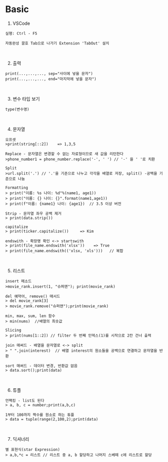 Basic
=======

1. VSCode

`실행: Ctrl - F5`

`자동완성 괄호 Tab으로 나가기 Extension 'TabOut' 설치`

<br>

2. 출력

```
print(...,...,..., sep="사이에 넣을 문자")
print(...,...,..., end="마지막에 넣을 문자")

```

<br>

3. 변수 타입 보기

`type(변수명)`

<br>

4. 문자열

```
오프셋
>print(string[::2])    => 1,3,5

Replace - 문자열은 변경할 수 없는 자료형이므로 새 값을 리턴한다
>phone_number1 = phone_number.replace('-', ' ') // '-' 을 ' '로 치환

Split 
>url.split('.') // '.'을 기준으로 나누고 각각을 배열로 저장, split() -공백을 기준으로 나눔

Formatting
> print("이름: %s 나이: %d"%(name1, age1))
> print("이름: {} 나이: {}".format(name1,age1))
> print(f"이름: {name1} 나이: {age1})  // 3.5 이상 버전

Strip - 문자열 좌우 공백 제거
> print(data.strip())

capitalize
> print(ticker.capitalize())     => Kim

endswith - 확장명 확인 <-> startswith
> print(file_name.endswith('xlsx'))    => True
> print(file_name.endswith(('xlsx, 'xls')))   // 복합

```
<br>

5. 리스트

```
insert 메소드
>movie_rank.insert(1, "슈퍼맨"); print(movie_rank)

del 예약어, remove() 매서드
> del movie_rank[3]
> movie_rank.remove("슈퍼맨");print(movie_rank)

min, max, sum, len 함수
> min(nums)  //배열의 최솟값

Slicing
> print(nums[1::2]) // filter 두 번째 인덱스(1)를 시작으로 2칸 건너 출력

join 매써드 - 배열을 문자열로 <-> split
> " ".join(interest)  // 배열 interest의 원소들을 공백으로 연결하고 문자열을 반환

sort 매써드 - 데이터 변경, 반환값 없음
> data.sort();print(data)

```

<br>

6. 튜플

```
언팩킹 - list도 된다
> a, b, c = number;print(a,b,c)

1부터 100까지 짝수를 원소로 하는 튜플
> data = tuple(range(2,100,2);print(data)

```

<br>

7. 딕셔너리

```
별 표현식(star Expression)
> a,b,*c = 리스트 // 리스트 중 a, b 할당하고 나머지 스베떼 c에 리스트로 할당



```


